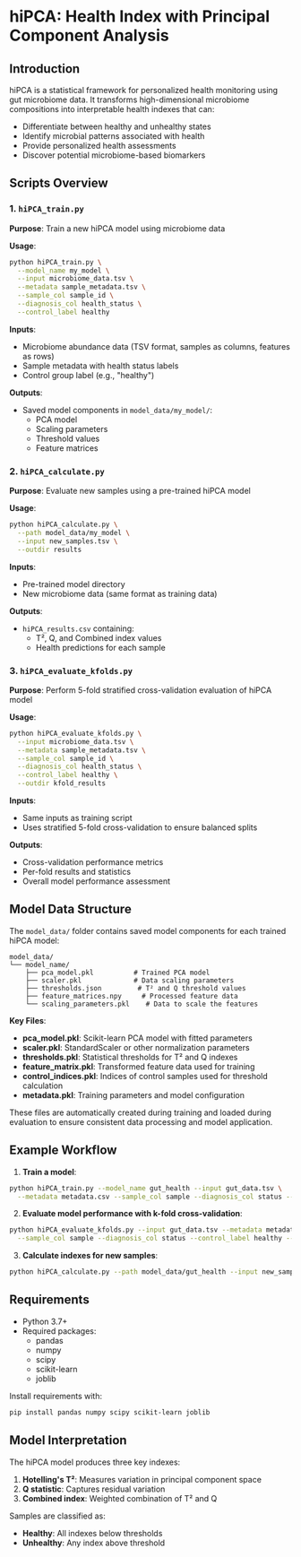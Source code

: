 # hiPCA: Health Index with Principal Component Analysis

## Introduction

hiPCA is a statistical framework for personalized health monitoring using gut microbiome data. It transforms high-dimensional microbiome compositions into interpretable health indexes that can:

- Differentiate between healthy and unhealthy states
- Identify microbial patterns associated with health
- Provide personalized health assessments
- Discover potential microbiome-based biomarkers

## Scripts Overview

### 1. `hiPCA_train.py`

**Purpose**: Train a new hiPCA model using microbiome data

**Usage**:
```bash
python hiPCA_train.py \
  --model_name my_model \
  --input microbiome_data.tsv \
  --metadata sample_metadata.tsv \
  --sample_col sample_id \
  --diagnosis_col health_status \
  --control_label healthy
```

**Inputs**:
- Microbiome abundance data (TSV format, samples as columns, features as rows)
- Sample metadata with health status labels
- Control group label (e.g., "healthy")

**Outputs**:
- Saved model components in `model_data/my_model/`:
  - PCA model
  - Scaling parameters
  - Threshold values
  - Feature matrices

### 2. `hiPCA_calculate.py`

**Purpose**: Evaluate new samples using a pre-trained hiPCA model

**Usage**:
```bash
python hiPCA_calculate.py \
  --path model_data/my_model \
  --input new_samples.tsv \
  --outdir results
```

**Inputs**:
- Pre-trained model directory
- New microbiome data (same format as training data)

**Outputs**:
- `hiPCA_results.csv` containing:
  - T², Q, and Combined index values
  - Health predictions for each sample

### 3. `hiPCA_evaluate_kfolds.py`

**Purpose**: Perform 5-fold stratified cross-validation evaluation of hiPCA model

**Usage**:
```bash
python hiPCA_evaluate_kfolds.py \
  --input microbiome_data.tsv \
  --metadata sample_metadata.tsv \
  --sample_col sample_id \
  --diagnosis_col health_status \
  --control_label healthy \
  --outdir kfold_results
```

**Inputs**:
- Same inputs as training script
- Uses stratified 5-fold cross-validation to ensure balanced splits

**Outputs**:
- Cross-validation performance metrics
- Per-fold results and statistics
- Overall model performance assessment



## Model Data Structure

The `model_data/` folder contains saved model components for each trained hiPCA model:

```
model_data/
└── model_name/
    ├── pca_model.pkl          # Trained PCA model
    ├── scaler.pkl             # Data scaling parameters
    ├── thresholds.json         # T² and Q threshold values
    ├── feature_matrices.npy     # Processed feature data
    └── scaling_parameters.pkl    # Data to scale the features

```

**Key Files**:
- **pca_model.pkl**: Scikit-learn PCA model with fitted parameters
- **scaler.pkl**: StandardScaler or other normalization parameters
- **thresholds.pkl**: Statistical thresholds for T² and Q indexes
- **feature_matrix.pkl**: Transformed feature data used for training
- **control_indices.pkl**: Indices of control samples used for threshold calculation
- **metadata.pkl**: Training parameters and model configuration

These files are automatically created during training and loaded during evaluation to ensure consistent data processing and model application.

## Example Workflow

1. **Train a model**:
```bash
python hiPCA_train.py --model_name gut_health --input gut_data.tsv \
  --metadata metadata.csv --sample_col sample --diagnosis_col status --control_label healthy
```

2. **Evaluate model performance with k-fold cross-validation**:
```bash
python hiPCA_evaluate_kfolds.py --input gut_data.tsv --metadata metadata.csv \
  --sample_col sample --diagnosis_col status --control_label healthy --outdir cv_results
```

3. **Calculate indexes for new samples**:
```bash
python hiPCA_calculate.py --path model_data/gut_health --input new_samples.tsv --outdir patient_results
```

## Requirements

- Python 3.7+
- Required packages:
  - pandas
  - numpy
  - scipy
  - scikit-learn
  - joblib

Install requirements with:
```bash
pip install pandas numpy scipy scikit-learn joblib
```

## Model Interpretation

The hiPCA model produces three key indexes:

1. **Hotelling's T²**: Measures variation in principal component space
2. **Q statistic**: Captures residual variation
3. **Combined index**: Weighted combination of T² and Q

Samples are classified as:
- **Healthy**: All indexes below thresholds
- **Unhealthy**: Any index above threshold